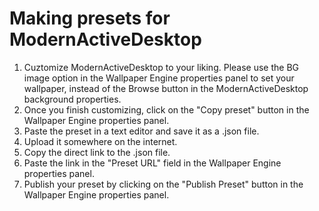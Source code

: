 # Making presets for ModernActiveDesktop
1. Cuztomize ModernActiveDesktop to your liking. Please use the BG image option in the Wallpaper Engine properties panel to set your wallpaper, instead of the Browse button in the ModernActiveDesktop background properties.
2. Once you finish customizing, click on the "Copy preset" button in the Wallpaper Engine properties panel.
3. Paste the preset in a text editor and save it as a .json file.
4. Upload it somewhere on the internet.
5. Copy the direct link to the .json file.
6. Paste the link in the "Preset URL" field in the Wallpaper Engine properties panel.
7. Publish your preset by clicking on the "Publish Preset" button in the Wallpaper Engine properties panel.